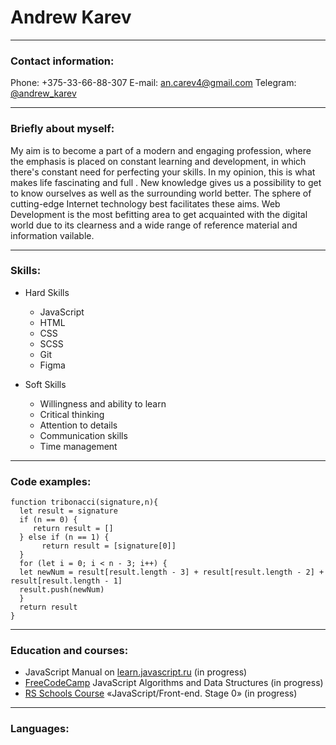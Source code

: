 # Andrew Karev

***

### Contact information:

Phone: +375-33-66-88-307
E-mail: an.carev4@gmail.com
Telegram: [\@andrew_karev](tg://resolve?domain=andrew_karev)

***

### Briefly about myself:

My aim is to become a part of a modern and engaging profession, where the emphasis is placed on constant learning and development, in which there&apos;s constant need for perfecting your skills. In my opinion, this is what makes life fascinating and full . New knowledge gives us a possibility to get to know ourselves as well as the surrounding world better. The sphere of cutting-edge Internet technology best facilitates these aims. Web Development is the most befitting area to get acquainted with the digital world due to its clearness and a wide range of reference material and information vailable.

***

### Skills:

* Hard Skills
    * JavaScript
    * HTML
    * CSS
    * SCSS
    * Git
    * Figma

* Soft Skills
    + Willingness and ability to learn
    + Critical thinking
    + Attention to details
    + Communication skills
    + Time management

***

### Code examples:

```
function tribonacci(signature,n){
  let result = signature
  if (n == 0) {
     return result = []
  } else if (n == 1) {
       return result = [signature[0]]
  }
  for (let i = 0; i < n - 3; i++) {
  let newNum = result[result.length - 3] + result[result.length - 2] + result[result.length - 1]
  result.push(newNum)
  }
  return result
}
```

***

### Education and courses:

* JavaScript Manual on [learn.javascript.ru](https://learn.javascript.ru/) (in progress)
* [FreeCodeCamp](https://www.freecodecamp.org/) JavaScript Algorithms and Data Structures (in progress)
* [RS Schools Course](https://rs.school/) «JavaScript/Front-end. Stage 0» (in progress)

***

### Languages: